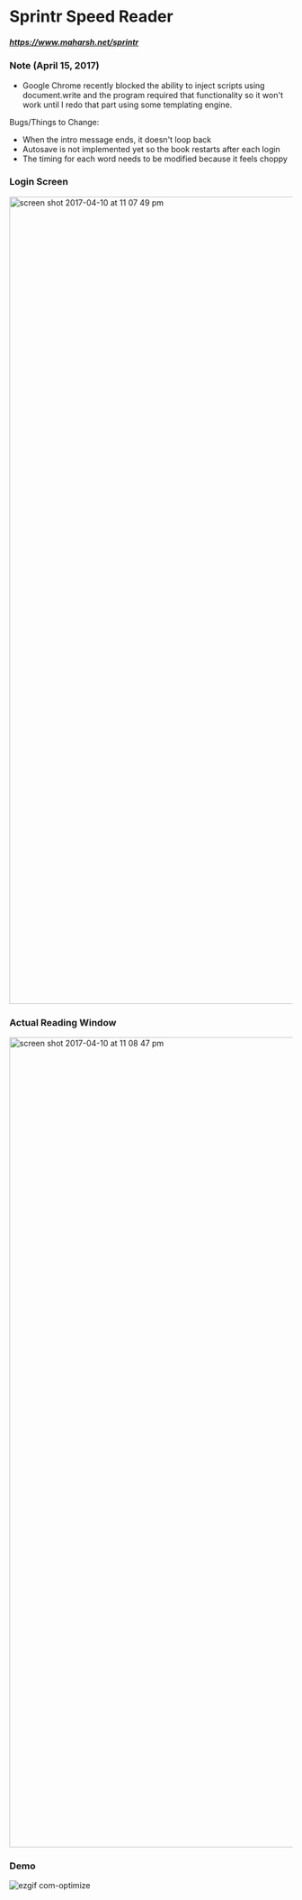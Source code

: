 # Sprintr Speed Reader 
##### https://www.maharsh.net/sprintr

### Note (April 15, 2017)
 - Google Chrome recently blocked the ability to inject scripts using document.write and the program required that functionality so it won't work until I redo that part using some templating engine.

Bugs/Things to Change:
 - When the intro message ends, it doesn't loop back
 - Autosave is not implemented yet so the book restarts after each login 
 - The timing for each word needs to be modified because it feels choppy
### Login Screen 
<img width="1433" alt="screen shot 2017-04-10 at 11 07 49 pm" src="https://cloud.githubusercontent.com/assets/4590693/24893755/e7efa408-1e42-11e7-9428-ace0143b7717.png">


### Actual Reading Window
<img width="1438" alt="screen shot 2017-04-10 at 11 08 47 pm" src="https://cloud.githubusercontent.com/assets/4590693/24893752/e66b4e3e-1e42-11e7-9b19-d2592489e8bc.png">

### Demo

![ezgif com-optimize](https://cloud.githubusercontent.com/assets/4590693/25066884/3356e8d8-21f0-11e7-87e3-77a9145349f8.gif)

